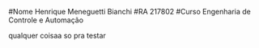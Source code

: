 #Nome
Henrique Meneguetti Bianchi
#RA
217802
#Curso
Engenharia de Controle e Automação


qualquer coisaa so pra testar

